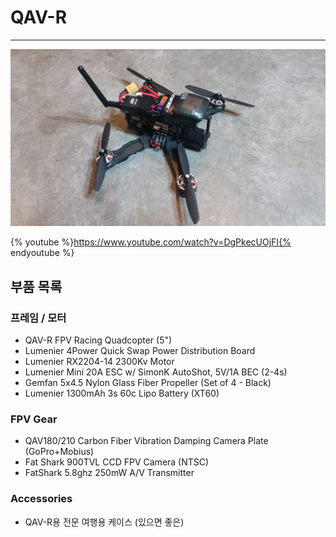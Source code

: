 # QAV-R
-------------------------

![](../../assets/airframes/multicopter/qav-r/qav-r.png)

{% youtube %}https://www.youtube.com/watch?v=DgPkecUOjFI{% endyoutube %}

## 부품 목록

### 프레임 / 모터
* QAV-R FPV Racing Quadcopter (5")
* Lumenier 4Power Quick Swap Power Distribution Board
* Lumenier RX2204-14 2300Kv Motor
* Lumenier Mini 20A ESC w/ SimonK AutoShot, 5V/1A BEC (2-4s)
* Gemfan 5x4.5 Nylon Glass Fiber Propeller (Set of 4 - Black)
* Lumenier 1300mAh 3s 60c Lipo Battery (XT60)

### FPV Gear
* QAV180/210 Carbon Fiber Vibration Damping Camera Plate (GoPro+Mobius)
* Fat Shark 900TVL CCD FPV Camera (NTSC)
* FatShark 5.8ghz 250mW A/V Transmitter

### Accessories
* QAV-R용 전문 여행용 케이스 (있으면 좋은)
